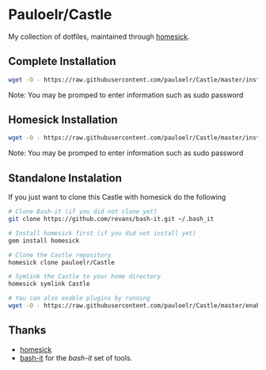 Pauloelr/Castle
===============

My collection of dotfiles, maintained through [homesick](https://github.com/technicalpickles/homesick).

Complete Installation
---------------------

```sh
wget -O - https://raw.githubusercontent.com/pauloelr/Castle/master/install_main.sh | bash
```

Note: You may be promped to enter information such as sudo password

Homesick Installation
---------------------

```sh
wget -O - https://raw.githubusercontent.com/pauloelr/Castle/master/install_user.sh | bash
```

Note: You may be promped to enter information such as sudo password

Standalone Instalation
----------------------

If you just want to clone this Castle with homesick do the following

```sh
# Clone Bash-it (if you did not clone yet)
git clone https://github.com/revans/bash-it.git ~/.bash_it

# Install homesick first (if you did not install yet)
gem install homesick

# Clone the Castle repository
homesick clone pauloelr/Castle

# Symlink the Castle to your home directory
homesick symlink Castle

# You can also enable plugins by running
wget -O - https://raw.githubusercontent.com/pauloelr/Castle/master/enable_bashit.sh | bash
```

Thanks
------

* [homesick](https://github.com/technicalpickles/homesick)
* [bash-it](https://github.com/revans/bash-it) for the _bash-it_ set of tools.
